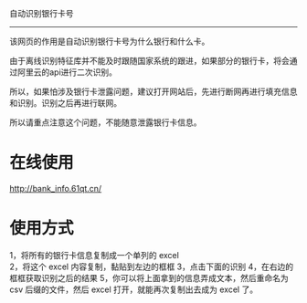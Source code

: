 自动识别银行卡号

---

该网页的作用是自动识别银行卡号为什么银行和什么卡。

由于离线识别特征库并不能及时跟随国家系统的跟进，如果部分的银行卡，将会通过阿里云的api进行二次识别。

所以，如果怕涉及银行卡泄露问题，建议打开网站后，先进行断网再进行填充信息和识别。识别之后再进行联网。

所以请重点注意这个问题，不能随意泄露银行卡信息。


# 在线使用

http://bank_info.61qt.cn/

# 使用方式
1，将所有的银行卡信息复制成一个单列的 excel  
2，将这个 excel 内容复制，黏贴到左边的框框 
3，点击下面的识别 
4，在右边的框框获取识别之后的结果 
5，你可以将上面拿到的信息弄成文本，然后重命名为 csv 后缀的文件，然后 excel 打开，就能再次复制出去成为 excel 了。